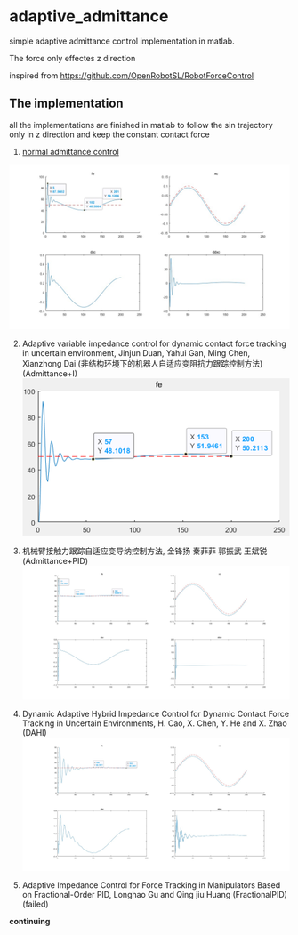 # adaptive_admittance

simple adaptive admittance control implementation in matlab.

The force only effectes z direction

inspired from https://github.com/OpenRobotSL/RobotForceControl


## The implementation

all the implementations are finished in matlab to follow the sin trajectory only in z direction and keep the constant contact force

1. [normal admittance control](/admittance/nomalAdmittanceSIN.m)

![normal](/admittance/pic/1.jpg)

2. Adaptive variable impedance control for dynamic contact force tracking in uncertain environment, Jinjun Duan, Yahui Gan, Ming Chen, Xianzhong Dai (非结构环境下的机器人自适应变阻抗力跟踪控制方法)
(Admittance+I)
![I](/adaptiveAdmittance/Admittance+I/pic/11.png)

3. 机械臂接触力跟踪自适应变导纳控制方法, 金锋扬 秦菲菲 郭振武 王斌锐 (Admittance+PID)
![PID](/adaptiveAdmittance/AdmittancePID/pic/admittancePID.jpg)

4. Dynamic Adaptive Hybrid Impedance Control for Dynamic Contact Force Tracking in Uncertain Environments, H. Cao, X. Chen, Y. He and X. Zhao (DAHI)
![DAHI](/adaptiveAdmittance/DAHI/pic/2.jpg)

5. Adaptive Impedance Control for Force Tracking in Manipulators Based on Fractional-Order PID, Longhao Gu and Qing jiu Huang (FractionalPID)(failed)

**continuing**